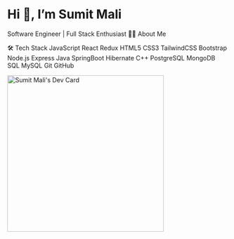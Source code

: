 <h1 text-center>Hi 👋, I’m Sumit Mali</h1>
Software Engineer | Full Stack Enthusiast
👩‍💻 About Me

🛠️ Tech Stack
JavaScript React Redux HTML5 CSS3 TailwindCSS Bootstrap Node.js Express Java SpringBoot Hibernate C++ PostgreSQL MongoDB SQL MySQL Git GitHub

<a href="https://app.daily.dev/skms_sumit"><img src="https://api.daily.dev/devcards/v2/AHPBQzlHMDt9mLVYwuDbc.png?r=a64&type=default" width="356" alt="Sumit Mali's Dev Card"/></a>
